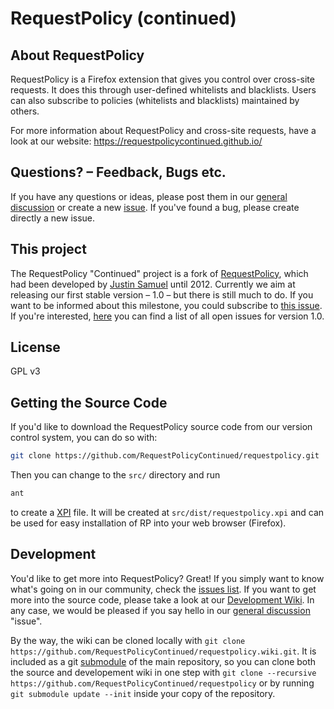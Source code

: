 # RequestPolicy (continued)

## About RequestPolicy

RequestPolicy is a Firefox extension that gives you control over cross-site
requests. It does this through user-defined whitelists and blacklists. Users
can also subscribe to policies (whitelists and blacklists) maintained by
others.

For more information about RequestPolicy and cross-site requests, have a look at our website:
https://requestpolicycontinued.github.io/

## Questions? – Feedback, Bugs etc.

If you have any questions or ideas, please post them in our [general discussion](https://github.com/RequestPolicyContinued/requestpolicy/issues/484) or create a new [issue](https://github.com/RequestPolicyContinued/requestpolicy/issues). If you've found a bug, please create directly a new issue.

## This project

The RequestPolicy "Continued" project is a fork of
[RequestPolicy](https://github.com/RequestPolicy/requestpolicy), which had been
developed by [Justin Samuel](https://github.com/jsamuel) until 2012. Currently we aim at releasing our first stable version – 1.0 – but there is still much to do. If you want to be informed about this milestone, you could subscribe to [this issue](https://github.com/RequestPolicyContinued/requestpolicy/issues/446). If you're interested, [here](https://github.com/RequestPolicyContinued/requestpolicy/milestones/1.0)  you can find a list of all open issues for version 1.0.

## License

GPL v3

## Getting the Source Code

If you'd like to download the RequestPolicy source code from our version
control system, you can do so with:

```bash
git clone https://github.com/RequestPolicyContinued/requestpolicy.git
```

Then you can change to the `src/` directory and run

```bash
ant
```

to create a [XPI](https://developer.mozilla.org/en-US/docs/XPI) file. It will be created at `src/dist/requestpolicy.xpi` and can be used for easy installation of RP into your web browser (Firefox).

## Development

You'd like to get more into RequestPolicy? Great! If you simply want to know what's going on in our community, check the [issues list](https://github.com/RequestPolicyContinued/requestpolicy/issues). If you want to get more into the source code, please take a look at our [Development Wiki](https://github.com/RequestPolicyContinued/requestpolicy/wiki). In any case, we would be pleased if you say hello in our [general discussion](https://github.com/RequestPolicyContinued/requestpolicy/issues/484) "issue".

By the way, the wiki can be cloned locally with `git clone https://github.com/RequestPolicyContinued/requestpolicy.wiki.git`. It is included as a git [submodule](http://git-scm.com/book/en/Git-Tools-Submodules) of the main repository, so you can clone both the source and developement wiki in one step with `git clone --recursive https://github.com/RequestPolicyContinued/requestpolicy` or by running `git submodule update --init` inside your copy of the repository.

